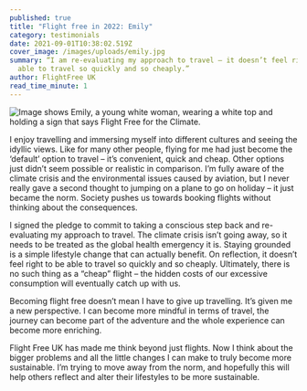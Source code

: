 ```yaml
---
published: true
title: "Flight free in 2022: Emily"
category: testimonials
date: 2021-09-01T10:38:02.519Z
cover_image: /images/uploads/emily.jpg
summary: “I am re-evaluating my approach to travel – it doesn’t feel right to be
  able to travel so quickly and so cheaply.”
author: FlightFree UK
read_time_minute: 1
---
```

![Image shows Emily, a young white woman, wearing a white top and holding a sign that says Flight Free for the Climate.](/images/uploads/emily-smith-essex.jpg)

I enjoy travelling and immersing myself into different cultures and seeing the idyllic views. Like for many other people, flying for me had just become the ‘default’ option to travel – it’s convenient, quick and cheap. Other options just didn’t seem possible or realistic in comparison. I’m fully aware of the climate crisis and the environmental issues caused by aviation, but I never really gave a second thought to jumping on a plane to go on holiday – it just became the norm. Society pushes us towards booking flights without thinking about the consequences.

I signed the pledge to commit to taking a conscious step back and re-evaluating my approach to travel. The climate crisis isn’t going away, so it needs to be treated as the global health emergency it is. Staying grounded is a simple lifestyle change that can actually benefit. On reflection, it doesn’t feel right to be able to travel so quickly and so cheaply. Ultimately, there is no such thing as a “cheap” flight – the hidden costs of our excessive consumption will eventually catch up with us.

Becoming flight free doesn’t mean I have to give up travelling. It’s given me a new perspective. I can become more mindful in terms of travel, the journey can become part of the adventure and the whole experience can become more enriching.

Flight Free UK has made me think beyond just flights. Now I think about the bigger problems and all the little changes I can make to truly become more sustainable. I’m trying to move away from the norm, and hopefully this will help others reflect and alter their lifestyles to be more sustainable.